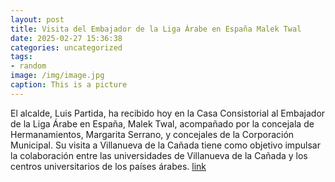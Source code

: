 ```yaml
---
layout: post
title: Visita del Embajador de la Liga Árabe en España Malek Twal
date: 2025-02-27 15:36:38
categories: uncategorized
tags:
- random
image: /img/image.jpg
caption: This is a picture
---
```

El alcalde, Luis Partida, ha recibido hoy en la Casa Consistorial al Embajador de la Liga Árabe en España, Malek Twal, acompañado por la concejala de Hermanamientos, Margarita Serrano, y concejales de la Corporación Municipal. Su visita a Villanueva de la Cañada tiene como objetivo impulsar la colaboración entre las universidades de Villanueva de la Cañada y los centros universitarios de los países árabes.   [link](https://www.ayto-villacanada.es/noticias/visita-del-embajador-de-la-liga-arabe-malek-twal/)
